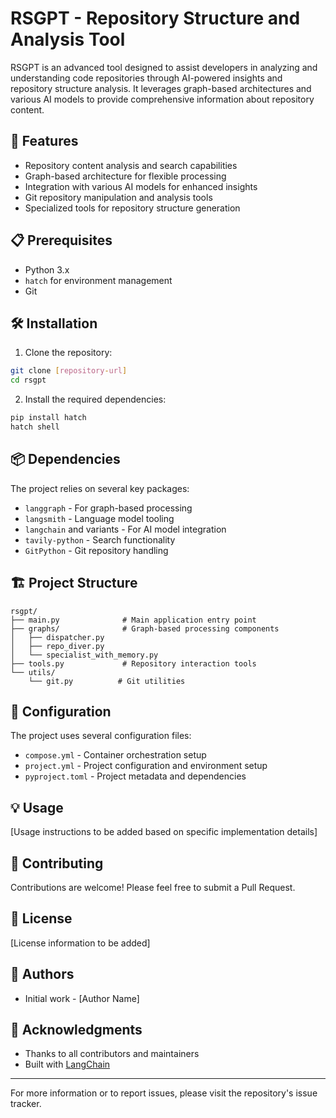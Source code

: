 # RSGPT - Repository Structure and Analysis Tool

RSGPT is an advanced tool designed to assist developers in analyzing and understanding code repositories through AI-powered insights and repository structure analysis. It leverages graph-based architectures and various AI models to provide comprehensive information about repository content.

## 🚀 Features

- Repository content analysis and search capabilities
- Graph-based architecture for flexible processing
- Integration with various AI models for enhanced insights
- Git repository manipulation and analysis tools
- Specialized tools for repository structure generation

## 📋 Prerequisites

- Python 3.x
- `hatch` for environment management
- Git

## 🛠 Installation

1. Clone the repository:
```bash
git clone [repository-url]
cd rsgpt
```

2. Install the required dependencies:
```bash
pip install hatch
hatch shell
```

## 📦 Dependencies

The project relies on several key packages:
- `langgraph` - For graph-based processing
- `langsmith` - Language model tooling
- `langchain` and variants - For AI model integration
- `tavily-python` - Search functionality
- `GitPython` - Git repository handling

## 🏗 Project Structure

```
rsgpt/
├── main.py              # Main application entry point
├── graphs/              # Graph-based processing components
│   ├── dispatcher.py
│   ├── repo_diver.py
│   └── specialist_with_memory.py
├── tools.py             # Repository interaction tools
└── utils/
    └── git.py          # Git utilities
```

## 🔧 Configuration

The project uses several configuration files:
- `compose.yml` - Container orchestration setup
- `project.yml` - Project configuration and environment setup
- `pyproject.toml` - Project metadata and dependencies

## 💡 Usage

[Usage instructions to be added based on specific implementation details]

## 🤝 Contributing

Contributions are welcome! Please feel free to submit a Pull Request.

## 📝 License

[License information to be added]

## 👥 Authors

- Initial work - [Author Name]

## 🙏 Acknowledgments

- Thanks to all contributors and maintainers
- Built with [LangChain](https://github.com/hwchase17/langchain)

---

For more information or to report issues, please visit the repository's issue tracker.